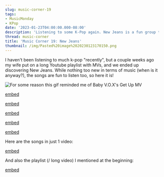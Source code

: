 ```yaml
---
slug: music-corner-19
tags:
- MusicMonday
- KPop
date: '2023-01-23T04:00:00.000-08:00'
description: 'Listening to some K-Pop again. New Jeans is a fun group to listen to'
thread: music-corner
title: 'Music Corner 19: New Jeans'
thumbnail: /img/Pasted%20image%2020230123170150.png
---
```


I haven't been listening to much k-pop "recently", but a couple weeks ago my wife put on a long Youtube playlist with MVs, and we ended up discovering New Jeans. While nothing too new in terms of music (when is it anyway?), the songs are fun to listen too, so here it is!

![For some reason this gif reminded me of Baby V.O.X's Get Up MV](https://media.tenor.com/YCq2sjq1OJcAAAAC/haerin-new-jeans.gif)

[embed](https://www.youtube.com/watch?v=js1CtxSY38I)

[embed](https://www.youtube.com/watch?v=pSUydWEqKwE)

[embed](https://www.youtube.com/watch?v=_ZAgIHmHLdc)

[embed](https://www.youtube.com/watch?v=VOmIplFAGeg)

[embed](https://www.youtube.com/watch?v=11cta61wi0g)

Here are the songs in just 1 video:

[embed](https://www.youtube.com/watch?v=wlMw8LpOaIA)

And also the playlist (/ long video) I mentioned at the beginning:

[embed](https://www.youtube.com/watch?v=L81sF1AsMKA)
